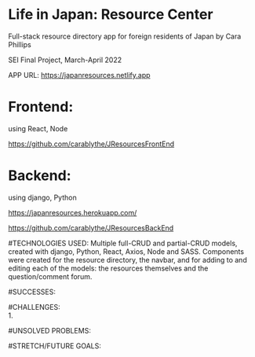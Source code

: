 # Life in Japan: Resource Center
Full-stack resource directory app for foreign residents of Japan
by Cara Phillips

SEI Final Project, March-April 2022

APP URL: https://japanresources.netlify.app


# Frontend:
 using React, Node

 https://github.com/carablythe/JResourcesFrontEnd


# Backend:
 using django, Python

https://japanresources.herokuapp.com/

https://github.com/carablythe/JResourcesBackEnd


#TECHNOLOGIES USED:
Multiple full-CRUD and partial-CRUD models, created with django, Python, React, Axios, Node and SASS. Components were created for the resource directory, the navbar, and for adding to and editing each of the models: the resources themselves and the question/comment forum.

#SUCCESSES:


#CHALLENGES:  
1.

#UNSOLVED PROBLEMS:  


#STRETCH/FUTURE GOALS:
